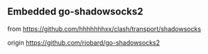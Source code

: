 ## Embedded go-shadowsocks2

from https://github.com/hhhhhhhxx/clash/transport/shadowsocks

origin https://github.com/riobard/go-shadowsocks2
